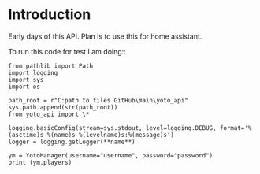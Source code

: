 Introduction
============

Early days of this API. Plan is to use this for home assistant.

To run this code for test I am doing::

    from pathlib import Path
    import logging
    import sys
    import os
    
    path_root = r"C:path to files GitHub\main\yoto_api"
    sys.path.append(str(path_root))
    from yoto_api import \*
    
    logging.basicConfig(stream=sys.stdout, level=logging.DEBUG, format='%(asctime)s %(name)s %(levelname)s:%(message)s')
    logger = logging.getLogger(**name**)
    
    ym = YotoManager(username="username", password="password")
    print (ym.players)
